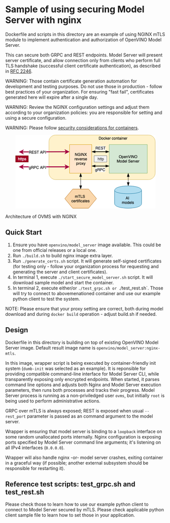 # Sample of using securing Model Server with nginx

Dockerfile and scripts in this directory are an example of using NGINX mTLS module to implement authentication and authorization of OpenVINO Model Server.

This can secure both GRPC and REST endpoints. Model Server will present server certificate, and allow connection only from clients who perform full TLS handshake (successful client certificate authentication), as described in [RFC 2246](https://www.ietf.org/rfc/rfc2246.txt).

WARNING: Those contain certificate generation automation for development and testing purposes. Do not use those in production - follow best practices of your organization. For ensuring "fast fail", certificates generated here will expire after a single day.

WARNING: Review the NGINX configuration settings and adjust them according to your organization policies: you are responsible for setting and using a secure configuration.

WARNING: Please follow [security considerations for containers](../../docs/docker_container.md#sec).


<p align="center">
  <img width="441" height="231" src="nginx.png">
</p>
Architecture of OVMS with NGINX

## Quick Start

1. Ensure you have `openvino/model_server` image available. This could be one from official releases or a local one.
2. Run `./build.sh` to build nginx image extra layer.
3. Run `./generate_certs.sh`  script. It will generate self-signed certificates (for testing only - follow your organization process for requesting and generating the server and client certificates).
3. In terminal 1, execute `./start_secure_model_server.sh` script. It will download sample model and start the container.
4. In terminal 2, execute either/or `./test_grpc.sh or `./test_rest.sh`. Those will try to connect to abovemenationed container and use our example python client to test the system.

NOTE: Please ensure that your proxy setting are correct, both during model download and during `docker build` operation - adjust build.sh if needed.

## Design

Dockerfile in this directory is building on top of existing OpenVINO Model Server image. Default result image name is `openvino/model_server:nginx-mtls`.

In this image, wrapper script is being executed by container-friendly init system (`dumb-init` was selected as an example). It is reponsible for providing compatible command-line interface for Model Server CLI, while transparently exposing only encrypted endpoints.
When started, it parses command line options and adjusts both Nginx and Model Server execution parameters, then runs both processes and tracks their progress. Model Server process is running as a non-priviledged user `ovms`, but initially `root` is being used to perform administrative actions.

GRPC over mTLS is always exposed; REST is exposed when usual `--rest_port` parameter is passed as an command argument to the model server.

Wrapper is ensuring that model server is binding to a `loopback` interface on some random unallocated ports internally. Nginx configuration is exposing ports specified by Model Server command line arguments; it's listening on all IPv4 interfaces (`0.0.0.0`).

Wrapper will also handle nginx -or- model server crashes, exiting container in a graceful way (if possible; another external subsystem should be responsible for restarting it).

## Reference test scripts: test_grpc.sh and test_rest.sh

Please check those to learn how to use our example python client to connect to Model Server secured by mTLS. Please check applicable python client sample file to learn how to set those in your application.




